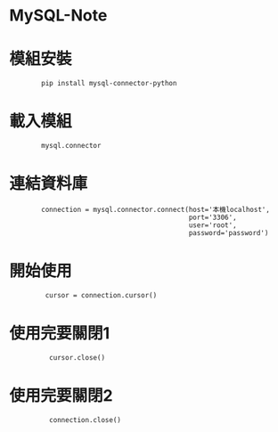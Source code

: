 # MySQL-Note
# 模組安裝 
            pip install mysql-connector-python
# 載入模組 
            mysql.connector
# 連結資料庫 
            connection = mysql.connector.connect(host='本機localhost',
                                                 port='3306',
                                                 user='root',
                                                 password='password')

# 開始使用     
             cursor = connection.cursor()
# 使用完要關閉1  
              cursor.close()
# 使用完要關閉2  
              connection.close()
